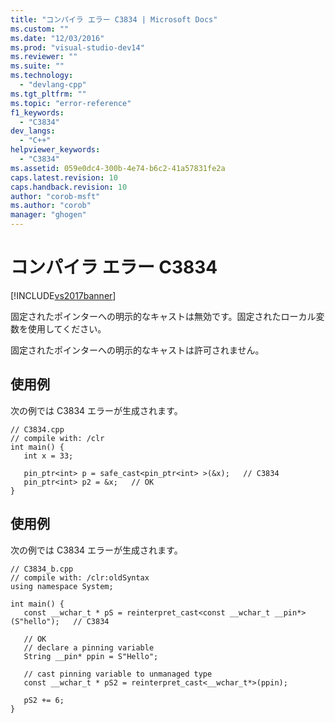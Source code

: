 ```yaml
---
title: "コンパイラ エラー C3834 | Microsoft Docs"
ms.custom: ""
ms.date: "12/03/2016"
ms.prod: "visual-studio-dev14"
ms.reviewer: ""
ms.suite: ""
ms.technology: 
  - "devlang-cpp"
ms.tgt_pltfrm: ""
ms.topic: "error-reference"
f1_keywords: 
  - "C3834"
dev_langs: 
  - "C++"
helpviewer_keywords: 
  - "C3834"
ms.assetid: 059e0dc4-300b-4e74-b6c2-41a57831fe2a
caps.latest.revision: 10
caps.handback.revision: 10
author: "corob-msft"
ms.author: "corob"
manager: "ghogen"
---
```

# コンパイラ エラー C3834
[!INCLUDE[vs2017banner](../../assembler/inline/includes/vs2017banner.md)]

固定されたポインターへの明示的なキャストは無効です。固定されたローカル変数を使用してください。  
  
 固定されたポインターへの明示的なキャストは許可されません。  
  
## 使用例  
 次の例では C3834 エラーが生成されます。  
  
```  
// C3834.cpp  
// compile with: /clr  
int main() {  
   int x = 33;  
  
   pin_ptr<int> p = safe_cast<pin_ptr<int> >(&x);   // C3834  
   pin_ptr<int> p2 = &x;   // OK  
}  
```  
  
## 使用例  
 次の例では C3834 エラーが生成されます。  
  
```  
// C3834_b.cpp  
// compile with: /clr:oldSyntax  
using namespace System;  
  
int main() {  
   const __wchar_t * pS = reinterpret_cast<const __wchar_t __pin*>(S"hello");   // C3834  
  
   // OK   
   // declare a pinning variable  
   String __pin* ppin = S"Hello";  
  
   // cast pinning variable to unmanaged type  
   const __wchar_t * pS2 = reinterpret_cast<__wchar_t*>(ppin);     
  
   pS2 += 6;  
}  
```